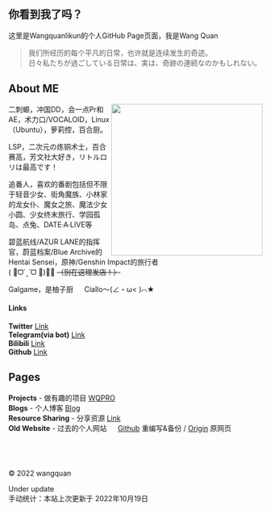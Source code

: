## **你看到我了吗？**

这里是Wangquanlikun的个人GitHub Page页面，我是Wang Quan

>我们所经历的每个平凡的日常，也许就是连续发生的奇迹。  
>日々私たちが過ごしている日常は、実は、奇跡の連続なのかもしれない。  

## About ME
<img align="right" width="300" src="https://github.com/wangquanlikun/wangquanlikun.github.io/blob/main/IMAGES/89442370_p0.jpg?raw=true">

二刺螈，冲国DD，会一点Pr和AE，术力口/VOCALOID，Linux（Ubuntu），萝莉控，百合厨。  
  
LSP，二次元の炼铜术士，百合赛高，芳文社大好き，リトルロリは最高です！  

追番人，喜欢的番剧包括但不限于轻音少女、街角魔族、小林家的龙女仆、魔女之旅、魔法少女小圆、少女终末旅行、学园孤岛、点兔、DATE·A·LIVE等

碧蓝航线/AZUR LANE的指挥官，蔚蓝档案/Blue Archive的Hentai Sensei，原神/Genshin Impact的旅行者  
( 🎀ᗜ`˰´ᗜ 🌸)💈❌ ~~（别在这理发店！）~~  

Galgame，是柚子厨 &emsp;
Ciallo～(∠・ω< )⌒★  

#### Links
**Twitter** [Link](https://twitter.com/wangquanlikun)   
**Telegram(via bot)** [Link](https://t.me/ddbot_wangquan_bot)   
**Bilibili** [Link](https://space.bilibili.com/346699824)   
**Github** [Link](https://github.com/wangquanlikun)   

## Pages

**Projects** - 做有趣的项目 [WQPRO](https://wangquanlikun.github.io/PROJECTS)  
**Blogs** - 个人博客 [Blog](https://wangquanlikun.github.io/BLOG)  
**Resource Sharing** - 分享资源 [Link](https://wangquanlikun.github.io/RESOURCE_SHARE)   
**Old Website** - 过去的个人网站 &emsp; [Github](https://wangquanlikun.github.io/OLD) 重编写&备份 / [Origin](https://wangquankun.zyrosite.com/) 原网页  

## &emsp;   

© 2022 wangquan  


Under update  
手动统计：本站上次更新于 2022年10月19日
